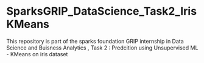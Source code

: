 # SparksGRIP_DataScience_Task2_IrisKMeans
This repository is part of the sparks foundation GRIP internship in Data Science and Buisness Analytics , Task 2 : Predcition using Unsupervised ML - KMeans on iris dataset
